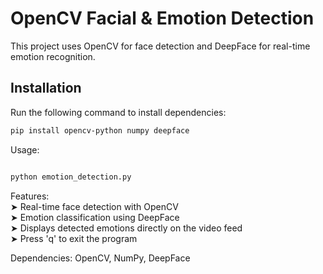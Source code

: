 # OpenCV Facial & Emotion Detection 

This project uses OpenCV for face detection and DeepFace for real-time emotion recognition.

## Installation    
Run the following command to install dependencies:  
```bash
pip install opencv-python numpy deepface
```
Usage:
```bash

python emotion_detection.py
```
Features:   
➤ Real-time face detection with OpenCV  
➤ Emotion classification using DeepFace  
➤ Displays detected emotions directly on the video feed  
➤ Press 'q' to exit the program  


Dependencies:
OpenCV,
NumPy,
DeepFace

